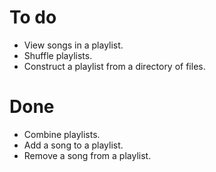 # To do
- View songs in a playlist.
- Shuffle playlists.
- Construct a playlist from a directory of files.

# Done
- Combine playlists.
- Add a song to a playlist.
- Remove a song from a playlist.